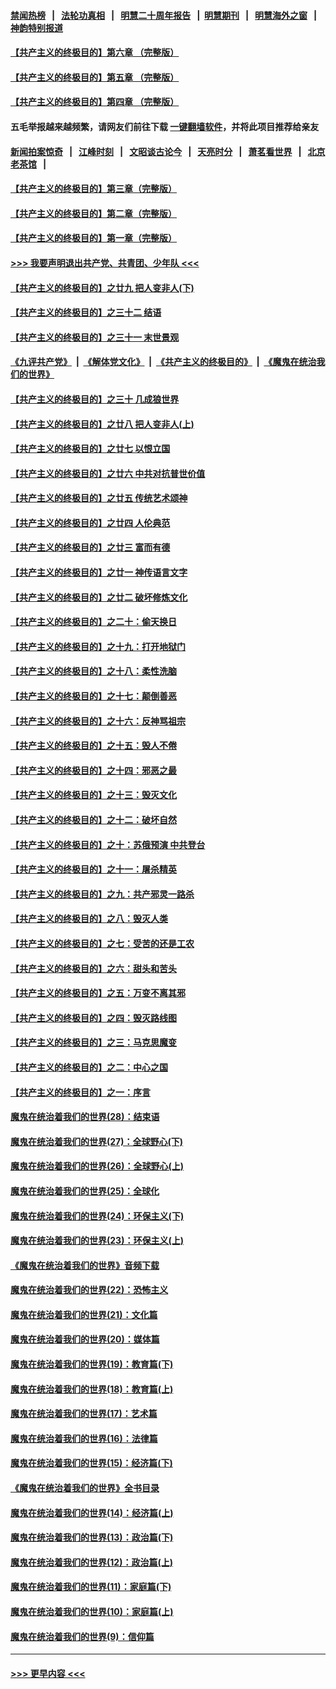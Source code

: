 #### [禁闻热榜](热点新闻.md?=0)  &nbsp;&nbsp;|&nbsp;&nbsp; [法轮功真相](https://github.com/gfw-breaker/truth/blob/master/README.md?=0) &nbsp;&nbsp;|&nbsp;&nbsp; [明慧二十周年报告](https://github.com/gfw-breaker/mh-reports/blob/master/README.md?=0) &nbsp;&nbsp;|&nbsp;&nbsp;[明慧期刊](https://github.com/gfw-breaker/mh-qikan) &nbsp;&nbsp;|&nbsp;&nbsp; [明慧海外之窗](https://github.com/gfw-breaker/mh-news/blob/master/README.md?=0) &nbsp;&nbsp;|&nbsp;&nbsp; [神韵特别报道](https://github.com/gfw-breaker/mh-news/blob/master/shenyun.md?=0)
#### [【共产主义的终极目的】第六章 （完整版）](../pages/nsc422/n11428913.md?t=02290431) 
#### [【共产主义的终极目的】第五章 （完整版）](../pages/nsc422/n11428912.md?t=02290431) 
#### [【共产主义的终极目的】第四章 （完整版）](../pages/nsc422/n11428907.md?t=02290431) 
#### 五毛举报越来越频繁，请网友们前往下载 [一键翻墙软件](https://github.com/gfw-breaker/ssr-accounts)，并将此项目推荐给亲友
#### [新闻拍案惊奇](https://github.com/gfw-breaker/banned-news/blob/master/pages/link4.md) &nbsp;&nbsp;|&nbsp;&nbsp; [江峰时刻](https://github.com/gfw-breaker/banned-news/blob/master/pages/link4.md) &nbsp;&nbsp;|&nbsp;&nbsp; [文昭谈古论今](https://github.com/gfw-breaker/banned-news/blob/master/pages/link4.md) &nbsp;&nbsp;|&nbsp;&nbsp; [天亮时分](https://github.com/gfw-breaker/banned-news/blob/master/pages/link4.md) &nbsp;&nbsp;|&nbsp;&nbsp; [萧茗看世界](https://github.com/gfw-breaker/banned-news/blob/master/pages/link4.md) &nbsp;&nbsp;|&nbsp;&nbsp; [北京老茶馆](https://github.com/gfw-breaker/banned-news/blob/master/pages/link4.md) &nbsp;&nbsp;|&nbsp;&nbsp; 
#### [【共产主义的终极目的】第三章（完整版）](../pages/nsc422/n11428848.md?t=02290431) 
#### [【共产主义的终极目的】第二章（完整版）](../pages/nsc422/n11428831.md?t=02290431) 
#### [【共产主义的终极目的】第一章（完整版）](../pages/nsc422/n11417651.md?t=02290431) 
#### [>>> 我要声明退出共产党、共青团、少年队 <<<](https://github.com/begood0513/goodnews/blob/master/quit/letter.md) 
#### [【共产主义的终极目的】之廿九 把人变非人(下)](../pages/nsc422/n11344140.md?t=02290431) 
#### [【共产主义的终极目的】之三十二 结语](../pages/nsc422/n11360535.md?t=02290431) 
#### [【共产主义的终极目的】之三十一 末世景观](../pages/nsc422/n11351129.md?t=02290431) 
#### [《九评共产党》](https://github.com/begood0513/9ping.md/blob/master/README.md) &nbsp;|&nbsp; [《解体党文化》](../../../../jtdwh.md/blob/master/README.md)  &nbsp;|&nbsp; [《共产主义的终极目的》](../../../../gczydzjmd.md/blob/master/README.md) &nbsp;|&nbsp; [《魔鬼在统治我们的世界》](../../../../mgztzwmdsj.md/blob/master/README.md) 
#### [【共产主义的终极目的】之三十 几成狼世界](../pages/nsc422/n11348280.md?t=02290431) 
#### [【共产主义的终极目的】之廿八 把人变非人(上)](../pages/nsc422/n11340492.md?t=02290431) 
#### [【共产主义的终极目的】之廿七 以恨立国](../pages/nsc422/n11336944.md?t=02290431) 
#### [【共产主义的终极目的】之廿六 中共对抗普世价值](../pages/nsc422/n11324785.md?t=02290431) 
#### [【共产主义的终极目的】之廿五 传统艺术颂神](../pages/nsc422/n11296396.md?t=02290431) 
#### [【共产主义的终极目的】之廿四 人伦典范](../pages/nsc422/n11296397.md?t=02290431) 
#### [【共产主义的终极目的】之廿三 富而有德](../pages/nsc422/n11283598.md?t=02290431) 
#### [【共产主义的终极目的】之廿一 神传语言文字](../pages/nsc422/n11263265.md?t=02290431) 
#### [【共产主义的终极目的】之廿二 破坏修炼文化](../pages/nsc422/n11245728.md?t=02290431) 
#### [【共产主义的终极目的】之二十：偷天换日](../pages/nsc422/n11238846.md?t=02290431) 
#### [【共产主义的终极目的】之十九：打开地狱门](../pages/nsc422/n11206376.md?t=02290431) 
#### [【共产主义的终极目的】之十八：柔性洗脑](../pages/nsc422/n11199994.md?t=02290431) 
#### [【共产主义的终极目的】之十七：颠倒善恶](../pages/nsc422/n11179782.md?t=02290431) 
#### [【共产主义的终极目的】之十六：反神骂祖宗](../pages/nsc422/n11166798.md?t=02290431) 
#### [【共产主义的终极目的】之十五：毁人不倦](../pages/nsc422/n11166792.md?t=02290431) 
#### [【共产主义的终极目的】之十四：邪恶之最](../pages/nsc422/n11150249.md?t=02290431) 
#### [【共产主义的终极目的】之十三：毁灭文化](../pages/nsc422/n11135227.md?t=02290431) 
#### [【共产主义的终极目的】之十二：破坏自然](../pages/nsc422/n11135214.md?t=02290431) 
#### [【共产主义的终极目的】之十：苏俄预演 中共登台](../pages/nsc422/n11118424.md?t=02290431) 
#### [【共产主义的终极目的】之十一：屠杀精英](../pages/nsc422/n11118442.md?t=02290431) 
#### [【共产主义的终极目的】之九：共产邪灵一路杀](../pages/nsc422/n11114139.md?t=02290431) 
#### [【共产主义的终极目的】之八：毁灭人类](../pages/nsc422/n11108503.md?t=02290431) 
#### [【共产主义的终极目的】之七：受苦的还是工农](../pages/nsc422/n11101809.md?t=02290431) 
#### [【共产主义的终极目的】之六：甜头和苦头](../pages/nsc422/n11096971.md?t=02290431) 
#### [【共产主义的终极目的】之五：万变不离其邪](../pages/nsc422/n11091285.md?t=02290431) 
#### [【共产主义的终极目的】之四：毁灭路线图](../pages/nsc422/n11086284.md?t=02290431) 
#### [【共产主义的终极目的】之三：马克思魔变](../pages/nsc422/n11061941.md?t=02290431) 
#### [【共产主义的终极目的】之二：中心之国](../pages/nsc422/n11047728.md?t=02290431) 
#### [【共产主义的终极目的】之一：序言](../pages/nsc422/n11086077.md?t=02290431) 
#### [魔鬼在统治着我们的世界(28)：结束语](../pages/nsc422/n10936246.md?t=02290431) 
#### [魔鬼在统治着我们的世界(27)：全球野心(下)](../pages/nsc422/n10928319.md?t=02290431) 
#### [魔鬼在统治着我们的世界(26)：全球野心(上)](../pages/nsc422/n10900318.md?t=02290431) 
#### [魔鬼在统治着我们的世界(25)：全球化](../pages/nsc422/n10788205.md?t=02290431) 
#### [魔鬼在统治着我们的世界(24)：环保主义(下)](../pages/nsc422/n10695307.md?t=02290431) 
#### [魔鬼在统治着我们的世界(23)：环保主义(上)](../pages/nsc422/n10688613.md?t=02290431) 
#### [《魔鬼在统治着我们的世界》音频下载](../pages/nsc422/n10635553.md?t=02290431) 
#### [魔鬼在统治着我们的世界(22)：恐怖主义](../pages/nsc422/n10614727.md?t=02290431) 
#### [魔鬼在统治着我们的世界(21)：文化篇](../pages/nsc422/n10597706.md?t=02290431) 
#### [魔鬼在统治着我们的世界(20)：媒体篇](../pages/nsc422/n10586579.md?t=02290431) 
#### [魔鬼在统治着我们的世界(19)：教育篇(下)](../pages/nsc422/n10564808.md?t=02290431) 
#### [魔鬼在统治着我们的世界(18)：教育篇(上)](../pages/nsc422/n10526970.md?t=02290431) 
#### [魔鬼在统治着我们的世界(17)：艺术篇](../pages/nsc422/n10499093.md?t=02290431) 
#### [魔鬼在统治着我们的世界(16)：法律篇](../pages/nsc422/n10485969.md?t=02290431) 
#### [魔鬼在统治着我们的世界(15)：经济篇(下)](../pages/nsc422/n10469975.md?t=02290431) 
#### [《魔鬼在统治着我们的世界》全书目录](../pages/nsc422/n10464261.md?t=02290431) 
#### [魔鬼在统治着我们的世界(14)：经济篇(上)](../pages/nsc422/n10457370.md?t=02290431) 
#### [魔鬼在统治着我们的世界(13)：政治篇(下)](../pages/nsc422/n10448270.md?t=02290431) 
#### [魔鬼在统治着我们的世界(12)：政治篇(上)](../pages/nsc422/n10444576.md?t=02290431) 
#### [魔鬼在统治着我们的世界(11)：家庭篇(下)](../pages/nsc422/n10440961.md?t=02290431) 
#### [魔鬼在统治着我们的世界(10)：家庭篇(上)](../pages/nsc422/n10435448.md?t=02290431) 
#### [魔鬼在统治着我们的世界(9)：信仰篇](../pages/nsc422/n10432159.md?t=02290431) 

----
#### [ >>> 更早内容 <<< ](../indexes/nsc422-earlier.md)
